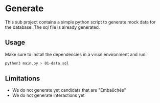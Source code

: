 # Generate

This sub project contains a simple python script to generate mock data
for the database. The sql file is already generated.

## Usage

Make sure to install the dependencies in a virual environment and run:

```bash
python3 main.py > 01-data.sql
```

## Limitations

- We do not generate yet candidats that are "Embaûchés"
- We do not generate interactions yet
